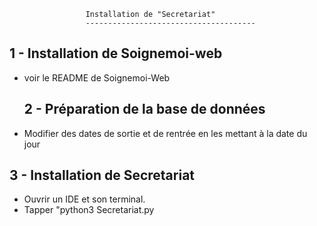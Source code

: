   
                     Installation de "Secretariat"
                     --------------------------------------
                     
  
  1 - Installation de Soignemoi-web
  -------------------------------------------------
- voir le README de Soignemoi-Web

  2 - Préparation de la base de données
  -------------------------------------
 - Modifier des dates de sortie et de rentrée en les mettant à la date du jour
  
  3 - Installation de Secretariat
  ----------------------------------------------
- Ouvrir un IDE et son terminal.
- Tapper "python3 Secretariat.py
